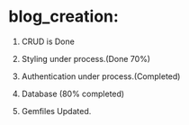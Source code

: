 # blog_creation:

1. CRUD is Done

2. Styling under process.(Done 70%)

3. Authentication under process.(Completed)

4. Database (80% completed)

5. Gemfiles Updated.
